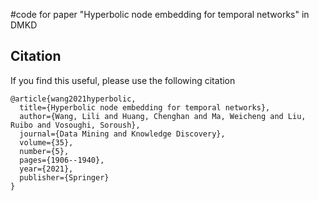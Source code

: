 #code for paper "Hyperbolic node embedding for temporal networks" in DMKD

## Citation

If you find this useful, please use the following citation
```
@article{wang2021hyperbolic,
  title={Hyperbolic node embedding for temporal networks},
  author={Wang, Lili and Huang, Chenghan and Ma, Weicheng and Liu, Ruibo and Vosoughi, Soroush},
  journal={Data Mining and Knowledge Discovery},
  volume={35},
  number={5},
  pages={1906--1940},
  year={2021},
  publisher={Springer}
}
